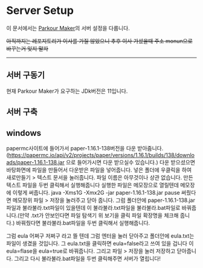 # Server Setup

이 문서에서는 [Parkour Maker](https://github.com/noonmaru/parkour-maker)의 서버 설정을 다룹니다.

~~아직까지는 레포지토리가 이사를 가질 않았으니 추후 이사 가셨을때 주소 monun으로 바꾸는거 잊지 말자~~

---

## 서버 구동기

현재 Parkour Maker가 요구하는 JDk버전은 11입니다.

## 서버 구축

## windows
papermc사이트에 들어가서 paper-1.16.1-138버전을 다운 받아줌니다.(https://papermc.io/api/v2/projects/paper/versions/1.16.1/builds/138/downloads/paper-1.16.1-138.jar 으로 들어가시면 다운 받으실수 있습니다.)
다운 받으셨으면
바탕화면에 파일을 만들어서 다운받은 파일을 넣어줍니다.
넣은 폴더에 우클릭을 하여 새로만들기 > 텍스트 문서을 눌러줍니다.
파일 이름은 아무것이나 상관 없습니다.
만든 텍스트 파일을 두번 클릭해서 실행해줍니다
실행한 파일은 메모장으로 열릴텐데 메모장에 이렇게 써줍니다.
java -Xms1G -Xmx2G -jar paper-1.16.1-138.jar
pause
써줬다면 메모장위 파일 > 저장을 눌러주고 닫아 줍니다.
그럼 폴더안에 paper-1.16.1-138.jar파일과 불라불라.txt파일이 있을텐데 이 불라불라.txt파일을 불라불라.bat파일로 바꿔줍니다.(만약 .txt가 안보인다면 파일 탐색기 위 보기을 클릭 파일 확장명을 체크해 줍니다.)
바꿔줬다면 불라불라.bat파일을 두번 클릭해서 실행해줍니다.

그럼 eula 어쩌구 저쩌구 라고 뜰 텐데 그럼 엔터을 눌러 닫아주고 폴더안에 eula.txt는 파일이 생겼을 것입니다.
그 eula.txt을 클릭하면 eula=false라고 쓰여 있을 겁니다 이 eula=flase을 eula=true로 바꿔줍니다.
그리고 파일 > 저장을 눌러 저장하고 닫아줍니다.
그리고 다시 불라불라.bat파일을 두번 클릭해주면 서버가 열립니다!
